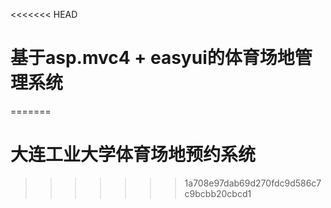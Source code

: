 <<<<<<< HEAD
# 基于asp.mvc4 + easyui的体育场地管理系统
=======
# 大连工业大学体育场地预约系统
>>>>>>> 1a708e97dab69d270fdc9d586c7c9bcbb20cbcd1
